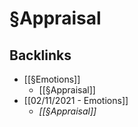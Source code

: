 # §Appraisal

## Backlinks
* [[§Emotions]]
	* [[§Appraisal]]
* [[02/11/2021 - Emotions]]
	* *[[§Appraisal]]*

<!-- {BearID:90A39858-0B53-42F4-947B-C4CFE64AD640-47725-0000044669DC4217} -->
